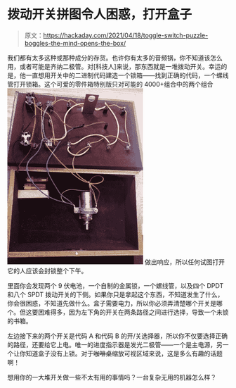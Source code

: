 # 拨动开关拼图令人困惑，打开盒子

> 原文：<https://hackaday.com/2021/04/18/toggle-switch-puzzle-boggles-the-mind-opens-the-box/>

我们都有太多这种或那种成分的存货。也许你有太多的音频锅，你不知道该怎么用，或者可能是齐纳二极管。对[科技人]来说，那东西就是一堆拨动开关。幸运的是，他一直想用开关中的二进制代码建造一个锁箱——找到正确的代码，一个螺线管打开锁箱。这个可爱的零件箱特别版只对可能的 4000+组合中的两个组合 [![](img/48eff0f42eb56efa3021f2e236abd003.png)](https://hackaday.com/wp-content/uploads/2021/04/toggle-box-inner.jpg) 做出响应，所以任何试图打开它的人应该会封锁整个下午。

里面你会发现两个 9 伏电池，一个自制的金属锁，一个螺线管，以及四个 DPDT 和八个 SPDT 拨动开关的下侧。如果你只是拿起这个东西，不知道发生了什么，你会很困惑，不知道先做什么。盒子需要电力，所以你必须弄清楚哪个开关是哪个。但这要困难得多，因为左下角的开关在两条路径之间进行选择，导致一个未锁的书箱。

左边接下来的两个开关是代码 A 和代码 B 的开/关选择器，所以你不仅要选择正确的路径，还要给它上电。唯一的进度指示器是发光二极管——一个是主电源，另一个让你知道盒子没有上锁。对于~~咖啡桌~~缩放可视区域来说，这是多么有趣的话题啊！

想用你的一大堆开关做一些不太有用的事情吗？一台复杂无用的机器怎么样？